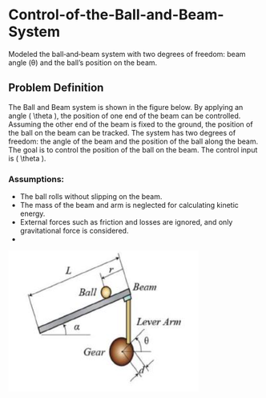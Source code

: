 # Control-of-the-Ball-and-Beam-System
Modeled the ball‑and‑beam system with two degrees of freedom: beam angle (θ) and the ball’s position on the beam.
## Problem Definition

The Ball and Beam system is shown in the figure below. By applying an angle \( \theta \), the position of one end of the beam can be controlled. Assuming the other end of the beam is fixed to the ground, the position of the ball on the beam can be tracked. The system has two degrees of freedom: the angle of the beam and the position of the ball along the beam. The goal is to control the position of the ball on the beam. The control input is \( \theta \).

### Assumptions:
- The ball rolls without slipping on the beam.
- The mass of the beam and arm is neglected for calculating kinetic energy.
- External forces such as friction and losses are ignored, and only gravitational force is considered.
- 
![Ball and Beam Image](https://github.com/PghGolafshan/Control-of-the-Ball-and-Beam-System/blob/main/Screenshot%202025-10-25%20140724.png?raw=true)
